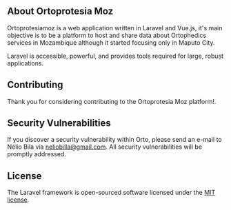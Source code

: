 ## About Ortoprotesia Moz

Ortoprotesiamoz is a web application written in Laravel and Vue.js, it's main objective is to be a platform to host and share data about Ortophedics services in Mozambique although it started focusing only in Maputo City.

Laravel is accessible, powerful, and provides tools required for large, robust applications.

## Contributing

Thank you for considering contributing to the Ortoprotesia Moz platform!.

## Security Vulnerabilities

If you discover a security vulnerability within Orto, please send an e-mail to Nélio Bila via [neliobilla@gmail.com](mailto:neliobilla@gmail.com). All security vulnerabilities will be promptly addressed.

## License

The Laravel framework is open-sourced software licensed under the [MIT license](https://opensource.org/licenses/MIT).
